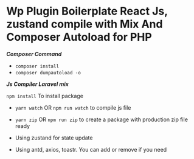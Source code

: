 # Wp Plugin Boilerplate React Js, zustand compile with Mix And Composer Autoload for PHP

***Composer Command***

* ```composer install``` 
* ```composer dumpautoload -o ```

***Js Compiler Laravel mix***

```npm install```  To install package 
* ```yarn watch``` OR ```npm run watch``` to compile js file
* ```yarn zip``` OR ```npm run zip``` to create a package with production zip file ready

* Using zustand for state update
* Using antd, axios, toastr. You can add or remove if you need



